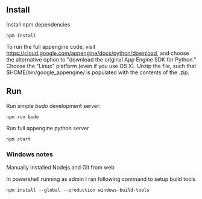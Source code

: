 ## Install
Install npm dependencies 
```commandline
npm install
```

To run the full appengine code, visit <https://cloud.google.com/appengine/docs/python/download>, and choose
     the alternative option to "download the original App Engine SDK for Python."
     Choose the "Linux" platform (even if you use OS X).  Unzip the file, such
     that $HOME/bin/google_appengine/ is populated with the contents of the .zip.
     


## Run 
Run simple *budo* development server: 
```
npm run budo
```

Run full appengine python server

```commandline
npm start
```




### Windows notes

Manually installed Nodejs and Git from web

In powershell running as admin I ran following command to setup build tools  

```
npm install --global --production windows-build-tools
``` 

